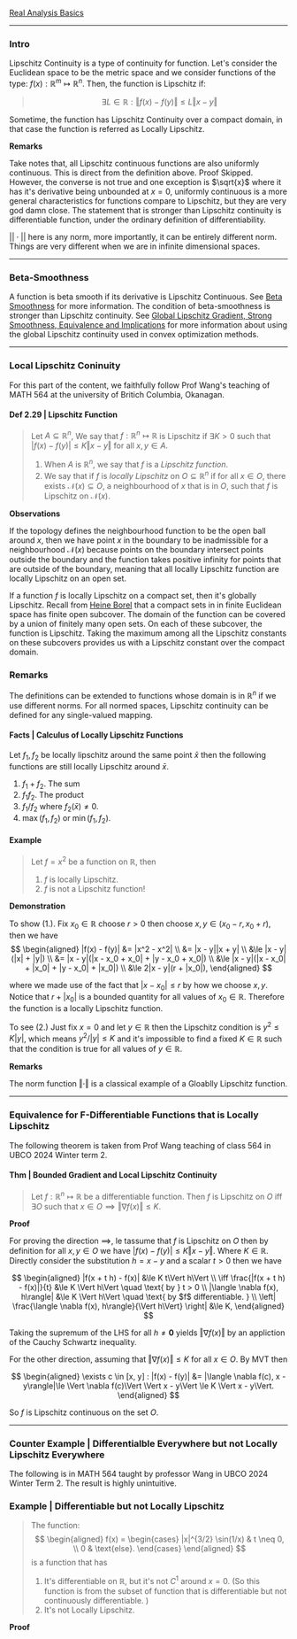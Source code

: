 [Real Analysis Basics](Real%20Analysis%20Basics.md)

---
### **Intro**

Lipschitz Continuity is a type of continuity for function. Let's consider the Euclidean space to be the metric space and we consider functions of the type: $f(x):\mathbb{R}^m\mapsto \mathbb{R}^n$. Then, the function is Lipschitz if: 

> $$
> \exists L\in \mathbb{R}: \Vert f(x) - f(y)\Vert \le L \Vert x - y\Vert
> $$

Sometime, the function has Lipschitz Continuity over a compact domain, in that case the function is referred as Locally Lipschitz. 

**Remarks**

Take notes that, all Lipschitz continuous functions are also uniformly continuous. 
This is direct from the definition above. 
Proof Skipped. However, the converse is not true and one exception is $\sqrt{x}$ where it has it's derivative being unbounded at $x = 0$, uniformly continuous is a more general characteristics for functions compare to Lipschitz, but they are very god damn close. The statement that is stronger than Lipschitz continuity is differentiable function, under the ordinary definition of differentiability. 

$||\cdot||$ here is any norm, more importantly, it can be entirely different norm. Things are very different when we are in infinite dimensional spaces. 


---
### **Beta-Smoothness**

A function is beta smooth if its derivative is Lipschitz Continuous.  See [Beta Smoothness](Beta%20Smoothness.md) for more information. 
The condition of beta-smoothness is stronger than Lipschitz continuity.
See [Global Lipschitz Gradient, Strong Smoothness, Equivalence and Implications](Global%20Lipschitz%20Gradient,%20Strong%20Smoothness,%20Equivalence%20and%20Implications.md) for more information about using the global Lipschitz continuity used in convex optimization methods. 


---
### **Local Lipschitz Coninuity**

For this part of the content, we faithfully follow Prof Wang's teaching of MATH 564 at the university of Britich Columbia, Okanagan. 

#### **Def 2.29 | Lipschitz Function**

> Let $A\subseteq \mathbb R^n$, We say that $f: \mathbb R^n \mapsto \mathbb R$ is Lipschitz if $\exists K > 0$ such that $|f(x)  - f(y)| \le K\Vert x - y\Vert$ for all $x, y \in  A$. 
> 1. When $A$ is $\mathbb R^n$, we say that $f$ is a *Lipschitz function*. 
> 2. We say that if $f$ is *locally Lipschitz* on $O \subseteq \mathbb R^n$ if for all $x \in O$, there exists $\mathcal N(x) \subseteq O$, a neighbourhood of $x$ that is in $O$, such that $f$ is Lipschitz on $\mathcal N(x)$. 


**Observations**

If the topology defines the neighbourhood function to be the open ball around $x$, then we have point $x$ in the boundary to be inadmissible for a neighbourhood $\mathcal N(x)$ because points on the boundary intersect points outside the boundary and the function takes positive infinity for points that are outside of the boundary, meaning that all locally Lipschitz function are locally Lipschitz on an open set. 

If a function $f$ is locally Lipschitz on a compact set, then it's globally Lipschitz. 
Recall from [Heine Borel](Heine%20Borel.md) that a compact sets in in finite Euclidean space has finite open subcover. 
The domain of the function can be covered by a union of finitely many open sets. 
On each of these subcover, the function is Lipschitz. 
Taking the maximum among all the Lipschitz constants on these subcovers provides us with a Lipschitz constant over the compact domain. 

### **Remarks**

The definitions can be extended to functions whose domain is in $\mathbb R^n$ if we use different norms. 
For all normed spaces, Lipschitz continuity can be defined for any single-valued mapping. 

#### **Facts | Calculus of Locally Lipschitz Functions**
Let $f_1, f_2$ be locally lipschitz around the same point $\bar x$ then the following functions are still locally Lipschitz around $\bar x$. 
1. $f_1 + f_2$. The sum 
2. $f_1f_2$. The product
3. $f_1 / f_2$ where $f_2(\bar x)\neq 0$. 
4. $\max(f_1, f_2)$ or $\min(f_1, f_2)$. 




#### **Example**

> Let $f = x^2$ be a function on $\mathbb R$, then 
> 1. $f$ is locally Lipschitz. 
> 2. $f$ is not a Lipschitz function! 

**Demonstration**

To show (1.).
Fix $x_0 \in \mathbb R$ choose $r > 0$ then choose $x, y \in (x_0 - r, x_0 + r)$, then we have 
$$
\begin{aligned}
    |f(x) - f(y)| &= |x^2 - x^2|
    \\
    &= |x - y||x + y|
    \\
    &\le |x - y|(|x| + |y|) 
    \\
    &= |x - y|(|x - x_0 + x_0| + |y - x_0 + x_0|)
    \\
    &\le   |x - y|(|x - x_0| + |x_0| + |y - x_0| + |x_0|)
    \\
    &\le 
    2|x - y|(r  + |x_0|), 
\end{aligned}
$$

where we made use of the fact that $|x - x_0| \le r$ by how we choose $x, y$. 
Notice that $r + |x_0|$ is a bounded quantity for all values of $x_0 \in \mathbb R$. 
Therefore the function is a locally Lipschitz function. 

To see (2.)
Just fix $x = 0$ and let $y\in \mathbb R$  then the Lipschitz condition is $y^2 \le K|y|$, which means $y^2/|y| \le K$ and it's impossible to find a fixed $K \in \mathbb R$ such that the condition is true for all values of $y \in \mathbb R$. 

**Remarks**

The norm function $\Vert \cdot\Vert$ is a classical example of a Gloablly Lipschitz function. 

----
### **Equivalence for F-Differentiable Functions that is Locally Lipschitz**

The following theorem is taken from Prof Wang teaching of class 564 in UBCO 2024 Winter term 2. 

#### **Thm | Bounded Gradient and Local Lipschitz Continuity**
> Let $f: \mathbb  R^n \mapsto \mathbb R$ be a differentiable function. Then $f$ is Lipschitz on $O$ iff $\exists O$ such that $x \in O \implies \Vert \nabla f(x)\Vert\le K$. 

**Proof**

For proving the direction $\implies$, le tassume that $f$ is Lipschitz on $O$ then by definition for all $x, y \in O$ we have $|f(x) - f(y)| \le K \Vert x - y\Vert$. 
Where $K \in \mathbb R$. 
Directly consider the substitution $h = x - y$ and a scalar $t > 0$ then we have

$$
\begin{aligned}
    |f(x + t h) - f(x)| &\le K t\Vert h\Vert
    \\
    \iff 
    \frac{|f(x + t h) - f(x)|}{t} &\le K \Vert h\Vert \quad \text{ by } t > 0
    \\
    |\langle \nabla f(x), h\rangle| &\le K \Vert h\Vert \quad \text{ by $f$ differentiable. }
    \\
    \left|
        \frac{\langle \nabla f(x), h\rangle}{\Vert h\Vert}
    \right| &\le K, 
\end{aligned}
$$

Taking the supremum of the LHS for all $h \neq \mathbf 0$ yields $\Vert \nabla f(x)\Vert$ by an appliction of the Cauchy Schwartz inequality. 

For the other direction, assuming that $\Vert \nabla f(x)\Vert \le K$ for all $x \in O$. 
By MVT then 

$$
\begin{aligned}
    \exists c \in [x, y] : |f(x) - f(y)| &= |\langle \nabla f(c), x - y\rangle|\le 
    \Vert \nabla f(c)\Vert \Vert x - y\Vert \le K \Vert x - y\Vert. 
\end{aligned}
$$

So $f$ is Lipschitz continuous on the set $O$. 


---
### **Counter Example | Differentialble Everywhere but not Locally Lipschitz Everywhere**

The following is in MATH 564 taught by professor Wang in UBCO 2024 Winter Term 2. 
The result is highly unintuitive. 

### **Example | Differentiable but not Locally Lipschitz**

> The function: 
> $$
> \begin{aligned}
>     f(x) =
>     \begin{cases}
>         |x|^{3/2} \sin(1/x) & t \neq 0, 
>         \\
>         0 & \text{else}. 
>     \end{cases}
> \end{aligned}
> $$
> is a function that has 
> 1. It's differentiable on $\mathbb R$, but it's not $C^1$ around $x = 0$. (So this function is from the subset of function that is differentiable but not continuously differentiable. )
> 2. It's not Locally Lipschitz. 

**Proof**



